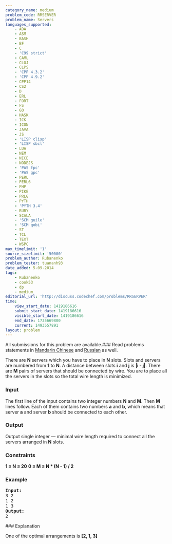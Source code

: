 ```yaml
---
category_name: medium
problem_code: RRSERVER
problem_name: Servers
languages_supported:
    - ADA
    - ASM
    - BASH
    - BF
    - C
    - 'C99 strict'
    - CAML
    - CLOJ
    - CLPS
    - 'CPP 4.3.2'
    - 'CPP 4.9.2'
    - CPP14
    - CS2
    - D
    - ERL
    - FORT
    - FS
    - GO
    - HASK
    - ICK
    - ICON
    - JAVA
    - JS
    - 'LISP clisp'
    - 'LISP sbcl'
    - LUA
    - NEM
    - NICE
    - NODEJS
    - 'PAS fpc'
    - 'PAS gpc'
    - PERL
    - PERL6
    - PHP
    - PIKE
    - PRLG
    - PYTH
    - 'PYTH 3.4'
    - RUBY
    - SCALA
    - 'SCM guile'
    - 'SCM qobi'
    - ST
    - TCL
    - TEXT
    - WSPC
max_timelimit: '1'
source_sizelimit: '50000'
problem_author: Rubanenko
problem_tester: tuananh93
date_added: 5-09-2014
tags:
    - Rubanenko
    - cook53
    - dp
    - medium
editorial_url: 'http://discuss.codechef.com/problems/RRSERVER'
time:
    view_start_date: 1419186616
    submit_start_date: 1419186616
    visible_start_date: 1419186616
    end_date: 1735669800
    current: 1493557891
layout: problem
---
```

All submissions for this problem are available.###  Read problems statements in [Mandarin Chinese](http://www.codechef.com/download/translated/COOK53/mandarin/RRSERVER.pdf) and [Russian](http://www.codechef.com/download/translated/COOK53/russian/RRSERVER.pdf) as well.

There are **N** servers which you have to place in **N** slots. Slots and servers are numbered from **1** to **N**.
A distance between slots **i** and **j** is **|i - j|**. There are **M** pairs of servers that should be connected by wire. You are to place all the servers in the slots so the total wire length is minimized.

### Input

The first line of the input contains two integer numbers **N** and **M**. Then **M** lines follow. Each of them contains two numbers **a** and **b**, which means that server **a** and server **b** should be connected to each other.

### Output

Output single integer — minimal wire length required to connect all the servers arranged in **N** slots.

### Constraints

**1 ≤ N ≤ 20** 
**0 ≤ M ≤ N \* (N - 1) / 2**

### Example

<pre><b>Input:</b>
3 2
1 2
1 3
<b>Output:</b>
2
</pre>### Explanation

One of the optimal arrangements is **\[2, 1, 3\]**
